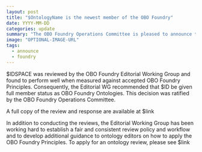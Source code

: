 ```yaml
---
layout: post
title: "$OntologyName is the newest member of the OBO Foundry"
date: YYYY-MM-DD
categories: update
summary: "The OBO Foundry Operations Committee is pleased to announce the inclusion of the $OntologyName ($IDSPACE) as a full member of the the OBO Foundry."
image: "OPTIONAL-IMAGE-URL"
tags:
  - announce
  - foundry
---
```


$IDSPACE was reviewed by the OBO Foundry Editorial Working Group and found to perform well when measured against accepted OBO Foundry Principles. Consequently, the Editorial WG recommended that $ID be given full member status as OBO Foundry Ontologies. This decision was ratified by the OBO Foundry Operations Committee.

A full copy of the review and response are available at $link

In addition to conducting the reviews, the Editorial Working Group has been working hard to establish a fair and consistent review policy and workflow and to develop additional guidance to ontology editors on how to apply the OBO Foundry Principles. To apply for an ontology review, please see $link
